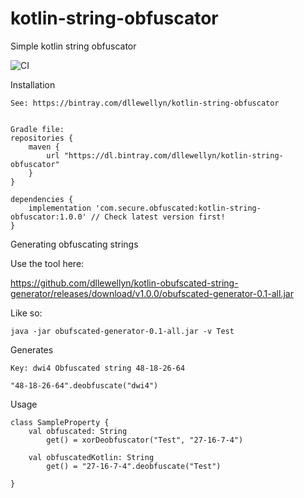 # kotlin-string-obfuscator
Simple kotlin string obfuscator

![CI](https://github.com/dllewellyn/kotlin-string-obfuscator/workflows/CI/badge.svg)

Installation
```
See: https://bintray.com/dllewellyn/kotlin-string-obfuscator


Gradle file:
repositories {
    maven {
        url "https://dl.bintray.com/dllewellyn/kotlin-string-obfuscator"
    }
}

dependencies {
    implementation 'com.secure.obfuscated:kotlin-string-obfuscator:1.0.0' // Check latest version first! 
}
```

Generating obfuscating strings

Use the tool here:

https://github.com/dllewellyn/kotlin-obufscated-string-generator/releases/download/v1.0.0/obufscated-generator-0.1-all.jar

Like so:

```java -jar obufscated-generator-0.1-all.jar -v Test```

Generates

```
Key: dwi4 Obfuscated string 48-18-26-64

"48-18-26-64".deobfuscate("dwi4")
```

Usage

```
class SampleProperty {
    val obfuscated: String
        get() = xorDeobfuscator("Test", "27-16-7-4")

    val obfuscatedKotlin: String
        get() = "27-16-7-4".deobfuscate("Test")

}
```
